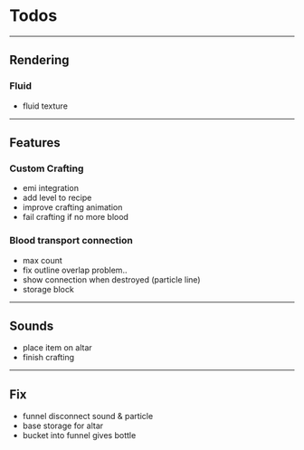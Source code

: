 # Todos

---

## Rendering

### Fluid

* fluid texture

---

## Features

### Custom Crafting

* emi integration
* add level to recipe
* improve crafting animation
* fail crafting if no more blood

### Blood transport connection

* max count
* fix outline overlap problem..
* show connection when destroyed (particle line)
* storage block

---

## Sounds

* place item on altar
* finish crafting

---

## Fix

* funnel disconnect sound & particle
* base storage for altar
* bucket into funnel gives bottle